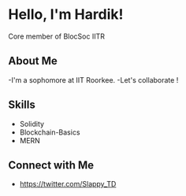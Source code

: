 # Hello, I'm Hardik!

Core member of BlocSoc IITR

## About Me

-I'm a sophomore at IIT Roorkee.
-Let's collaborate !


## Skills

- Solidity
- Blockchain-Basics
- MERN

## Connect with Me

- https://twitter.com/Slappy_TD


